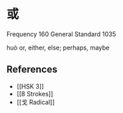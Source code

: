 # 或
Frequency 160
General Standard 1035

huò
or, either, else; perhaps, maybe

## References
- [[HSK 3]]
- [[8 Strokes]]
- [[戈 Radical]]